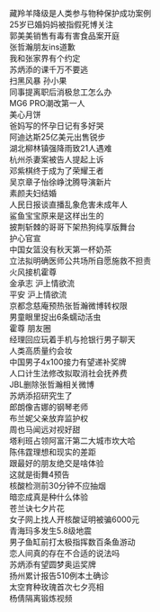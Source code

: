 藏羚羊降级是人类参与物种保护成功案例  
25岁已婚妈妈被指假死博关注  
郭美美销售有毒有害食品案开庭  
张哲瀚朋友ins道歉  
我和张家界有个约定  
苏炳添的课千万不要逃  
扫黑风暴 孙小果  
同事提离职后消极怠工怎么办  
MG6 PRO潮改第一人  
美心月饼  
爸妈写的怀孕日记有多好哭  
阿迪达斯25亿美元出售锐步  
湖北柳林镇强降雨致21人遇难  
杭州杀妻案被告人提起上诉  
邓紫棋终于成为了荣耀王者  
吴京章子怡徐峥沈腾导演新片  
素颜夫妇结婚  
人民日报谈直播乱象危害未成年人  
鲨鱼宝宝原来是这样出生的  
披荆斩棘的哥哥下架热狗纯享版舞台  
护心官宣  
中国女篮没有秋天第一杯奶茶  
立法拟明确医师公共场所自愿施救不担责  
火风接机霍尊  
金承志 沪上情欲流  
平安 沪上情欲流  
京都念慈庵预热张哲瀚微博转权限  
男童眼里捉出6条蠕动活虫  
霍尊 朋友圈  
经理回应玩着手机与抢银行男子聊天  
人类高质量约会妆  
中国男子4x100接力有望递补奖牌  
人口计生法修改拟取消社会抚养费  
JBL删除张哲瀚相关微博  
苏炳添招研究生了  
郎朗像吉娜的钢琴老师  
布兰妮父亲放弃监护权  
周也马闻远对视好甜  
塔利班占领阿富汗第二大城市坎大哈  
陈伟霆理想和现实的差距  
跟最好的朋友绝交是啥体验  
这就是街舞4预告  
核酸检测前30分钟不应抽烟  
暗恋成真是种什么体验  
苍兰诀七夕片花  
女子网上找人开核酸证明被骗6000元  
青海玛多发生5.8级地震  
男子鱼缸前打太极指挥数百条鱼游动  
恋人间真的存在不合适的说法吗  
苏炳添有望圆梦奥运奖牌  
扬州累计报告510例本土确诊  
太空育种玫瑰首次七夕亮相  
杨倩隔离锻炼视频  
